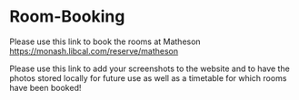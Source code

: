 # Room-Booking
Please use this link to book the rooms at Matheson https://monash.libcal.com/reserve/matheson

Please use this link to add your screenshots to the website and to have the photos stored locally for future use as well as a timetable for which rooms have been booked!
